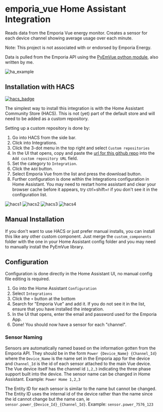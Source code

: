 # emporia_vue Home Assistant Integration

Reads data from the Emporia Vue energy monitor. Creates a sensor for each device channel showing average usage over each minute.

Note: This project is not associated with or endorsed by Emporia Energy.

Data is pulled from the Emporia API using the [PyEmVue python module](https://github.com/magico13/PyEmVue), also written by me.

![ha_example](images/ha_example.png)

## Installation with HACS

[![hacs_badge](https://img.shields.io/badge/HACS-Custom-orange.svg?style=for-the-badge)](https://github.com/custom-components/hacs)

The simplest way to install this integration is with the Home Assistant Community Store (HACS). This is not (yet) part of the default store and will need to be added as a custom repository.

Setting up a custom repository is done by:

1. Go into HACS from the side bar.
2. Click into Integrations.
3. Click the 3-dot menu in the top right and select `Custom repositories`
4. In the UI that opens, copy and paste the [url for this github repo](https://github.com/magico13/ha-emporia-vue) into the `Add custom repository URL` field.
5. Set the category to `Integration`.
6. Click the `Add` button.
7. Select Emporia Vue from the list and press the download button. 
8. Further configuration is done within the Integrations configuration in Home Assistant. You may need to restart home assistant and clear your browser cache before it appears, try ctrl+shift+r if you don't see it in the configuration list.

![hacs1](images/hacs1.PNG)
![hacs2](images/hacs2.PNG)
![hacs3](images/hacs3.PNG)
![hacs4](images/hacs4.PNG)

## Manual Installation

If you don't want to use HACS or just prefer manual installs, you can install this like any other custom component. Just merge the `custom_components` folder with the one in your Home Assistant config folder and you may need to manually install the PyEmVue library.

## Configuration

Configuration is done directly in the Home Assistant UI, no manual config file editing is required.

1. Go into the Home Assistant `Configuration`
2. Select `Integrations`
3. Click the `+` button at the bottom
4. Search for "Emporia Vue" and add it. If you do not see it in the list, ensure that you have installed the integration.
5. In the UI that opens, enter the email and password used for the Emporia App.
6. Done! You should now have a sensor for each "channel".

### Sensor Naming

Sensors are automatically named based on the information gotten from the Emporia API. They should be in the form `Power {Device_Name} {Channel_Id}` where the `Device_Name` is the name set in the Emporia app for the device and `Channel_Id` is the id of each sensor attached to the main Vue device. The Vue device itself has the channel id `1,2,3` indicating the three phase support built into the device. The sensor name can be changed in Home Assistant. Example: `Power Home 1,2,3`

The Entity ID for each sensor is similar to the name but cannot be changed. The Entity ID uses the internal id of the device rather than the name since the id cannot change but the name can, ie `sensor.power_{Device_Id}_{Channel_Id}`. Example: `sensor.power_7576_123`
